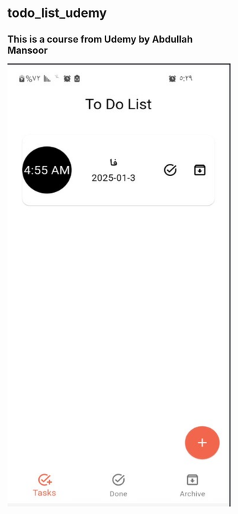 # todo_list_udemy

## This is a course from Udemy by Abdullah Mansoor



<img src ="https://github.com/Farea-YCC/todo_list_udemy/raw/main/Screen/Screenshot.jpg"  width="600" height="1000">
